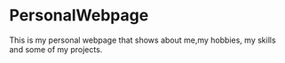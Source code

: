 # PersonalWebpage
This is my personal webpage that shows about me,my hobbies, my skills and some of my projects.
